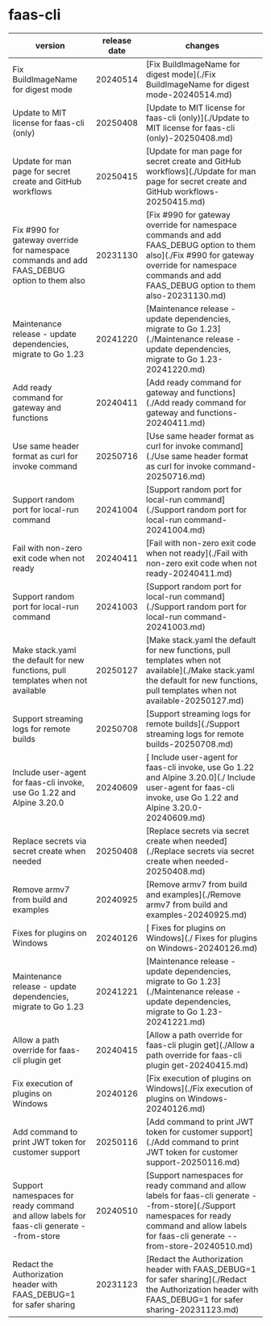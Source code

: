# faas-cli	


|version|release date|changes|
|---|---|---|
|Fix BuildImageName for digest mode|20240514|[Fix BuildImageName for digest mode](./Fix BuildImageName for digest mode-20240514.md)|
|Update to MIT license for faas-cli (only)|20250408|[Update to MIT license for faas-cli (only)](./Update to MIT license for faas-cli (only)-20250408.md)|
|Update for man page for secret create and GitHub workflows|20250415|[Update for man page for secret create and GitHub workflows](./Update for man page for secret create and GitHub workflows-20250415.md)|
|Fix #990 for gateway override for namespace commands and add FAAS_DEBUG option to them also|20231130|[Fix #990 for gateway override for namespace commands and add FAAS_DEBUG option to them also](./Fix #990 for gateway override for namespace commands and add FAAS_DEBUG option to them also-20231130.md)|
|Maintenance release - update dependencies, migrate to Go 1.23|20241220|[Maintenance release - update dependencies, migrate to Go 1.23](./Maintenance release - update dependencies, migrate to Go 1.23-20241220.md)|
|Add ready command for gateway and functions|20240411|[Add ready command for gateway and functions](./Add ready command for gateway and functions-20240411.md)|
|Use same header format as curl for invoke command|20250716|[Use same header format as curl for invoke command](./Use same header format as curl for invoke command-20250716.md)|
|Support random port for local-run command|20241004|[Support random port for local-run command](./Support random port for local-run command-20241004.md)|
|Fail with non-zero exit code when not ready|20240411|[Fail with non-zero exit code when not ready](./Fail with non-zero exit code when not ready-20240411.md)|
|Support random port for local-run command|20241003|[Support random port for local-run command](./Support random port for local-run command-20241003.md)|
|Make stack.yaml the default for new functions, pull templates when not available|20250127|[Make stack.yaml the default for new functions, pull templates when not available](./Make stack.yaml the default for new functions, pull templates when not available-20250127.md)|
|Support streaming logs for remote builds|20250708|[Support streaming logs for remote builds](./Support streaming logs for remote builds-20250708.md)|
| Include user-agent for faas-cli invoke, use Go 1.22 and Alpine 3.20.0|20240609|[ Include user-agent for faas-cli invoke, use Go 1.22 and Alpine 3.20.0](./ Include user-agent for faas-cli invoke, use Go 1.22 and Alpine 3.20.0-20240609.md)|
|Replace secrets via secret create when needed|20250408|[Replace secrets via secret create when needed](./Replace secrets via secret create when needed-20250408.md)|
|Remove armv7 from build and examples|20240925|[Remove armv7 from build and examples](./Remove armv7 from build and examples-20240925.md)|
| Fixes for plugins on Windows|20240126|[ Fixes for plugins on Windows](./ Fixes for plugins on Windows-20240126.md)|
|Maintenance release - update dependencies, migrate to Go 1.23|20241221|[Maintenance release - update dependencies, migrate to Go 1.23](./Maintenance release - update dependencies, migrate to Go 1.23-20241221.md)|
|Allow a path override for faas-cli plugin get|20240415|[Allow a path override for faas-cli plugin get](./Allow a path override for faas-cli plugin get-20240415.md)|
|Fix execution of plugins on Windows|20240126|[Fix execution of plugins on Windows](./Fix execution of plugins on Windows-20240126.md)|
|Add command to print JWT token for customer support|20250116|[Add command to print JWT token for customer support](./Add command to print JWT token for customer support-20250116.md)|
|Support namespaces for ready command and allow labels for faas-cli generate --from-store|20240510|[Support namespaces for ready command and allow labels for faas-cli generate --from-store](./Support namespaces for ready command and allow labels for faas-cli generate --from-store-20240510.md)|
|Redact the Authorization header with FAAS_DEBUG=1 for safer sharing|20231123|[Redact the Authorization header with FAAS_DEBUG=1 for safer sharing](./Redact the Authorization header with FAAS_DEBUG=1 for safer sharing-20231123.md)|
